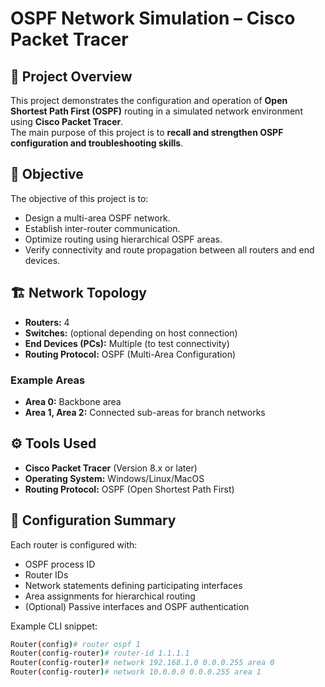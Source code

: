 # OSPF Network Simulation – Cisco Packet Tracer

## 📘 Project Overview
This project demonstrates the configuration and operation of **Open Shortest Path First (OSPF)** routing in a simulated network environment using **Cisco Packet Tracer**.  
The main purpose of this project is to **recall and strengthen OSPF configuration and troubleshooting skills**.

## 🧠 Objective
The objective of this project is to:
- Design a multi-area OSPF network.
- Establish inter-router communication.
- Optimize routing using hierarchical OSPF areas.
- Verify connectivity and route propagation between all routers and end devices.

## 🏗️ Network Topology
- **Routers:** 4  
- **Switches:** (optional depending on host connection)  
- **End Devices (PCs):** Multiple (to test connectivity)  
- **Routing Protocol:** OSPF (Multi-Area Configuration)  

### Example Areas
- **Area 0:** Backbone area  
- **Area 1, Area 2:** Connected sub-areas for branch networks

## ⚙️ Tools Used
- **Cisco Packet Tracer** (Version 8.x or later)  
- **Operating System:** Windows/Linux/MacOS  
- **Routing Protocol:** OSPF (Open Shortest Path First)

## 🧩 Configuration Summary
Each router is configured with:
- OSPF process ID  
- Router IDs  
- Network statements defining participating interfaces  
- Area assignments for hierarchical routing  
- (Optional) Passive interfaces and OSPF authentication  

Example CLI snippet:
```bash
Router(config)# router ospf 1
Router(config-router)# router-id 1.1.1.1
Router(config-router)# network 192.168.1.0 0.0.0.255 area 0
Router(config-router)# network 10.0.0.0 0.0.0.255 area 1

